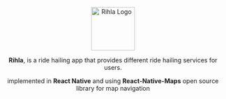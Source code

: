 <div style="text-align: center;">
    <img src="https://i.imgur.com/ySsgLYF.png" alt="Rihla Logo" width="100" height="100">


**Rihla**, is a ride hailing app that provides different ride hailing services for users.

implemented in **React Native** and using **React-Native-Maps** open source library for map navigation
</div>


